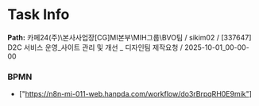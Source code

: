 # Task Info

**Path:** 카페24(주)\본사사업장\[CG]MI본부\MIH그룹\BVO팀 / sikim02 / [337647] D2C 서비스 운영_사이트 관리 및 개선 _ 디자인팀 제작요청 / 2025-10-01_00-00-00

### BPMN
- ["https://n8n-mi-011-web.hanpda.com/workflow/do3rBrpqRH0E9mik"]

